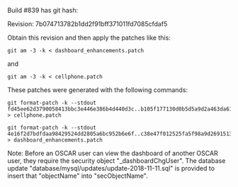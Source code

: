 Build #839 has git hash:

Revision: 7b074713782b1dd2f91bff371011fd7085cfdaf5

Obtain this revision and then apply the patches like this:

```
git am -3 -k < dashboard_enhancements.patch
```

and

```
git am -3 -k < cellphone.patch
```


These patches were generated with the following commands:

```
git format-patch -k --stdout fd45ee62d3790058413bbc3e446e386b4d440d3c..b105f177130d0b5d5a9d2a463da619e3b2dc6106 > cellphone.patch
```

```
git format-patch -k --stdout  4e16f2d7bdfdaa98429524dd2805a6bc952b6e6f..c38e47f012525fa5f98a9d2691513c30e254bc5b > dashboard_enhancements.patch
```

Note: Before an OSCAR user can view the dashboard of another OSCAR user, they require the security object "_dashboardChgUser".  The database update "database/mysql/updates/update-2018-11-11.sql" is provided to insert that "objectName" into "secObjectName".
